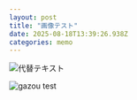 ```yaml
---
layout: post
title: "画像テスト"
date: 2025-08-18T13:39:26.938Z
categories: memo
---
```


 ![代替テキスト](画像URL)

![gazou test](https://anyaprin.github.io/blob/main/favicon.png)
